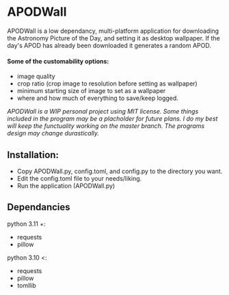 # APODWall
APODWall is a low dependancy, multi-platform application for downloading the Astronomy Picture of the Day, and setting it as desktop wallpaper. If the day's APOD has already been downloaded it generates a random APOD.

#### **Some of the customability options:**
+ image quality
+ crop ratio (crop image to resolution before setting as wallpaper)
+ minimum starting size of image to set as a wallpaper
+ where and how much of everything to save/keep logged.

*APODWall is a WIP personal project using MIT license. Some things included in the program may be a placholder for future plans. I do my best will keep the functuality working on the master branch. The programs design may change durastically.*

## **Installation:**
+ Copy APODWall.py, config.toml, and config.py to the directory you want.
+ Edit the config.toml file to your needs/liking.
+ Run the application (APODWall.py)

## **Dependancies**
python 3.11 +:
+ requests
+ pillow

python 3.10 <:
+ requests
+ pillow
+ tomllib


